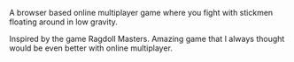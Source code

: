 A browser based online multiplayer game where you fight with stickmen floating around in low gravity.

Inspired by the game Ragdoll Masters. Amazing game that I always thought would be even better with online multiplayer.
